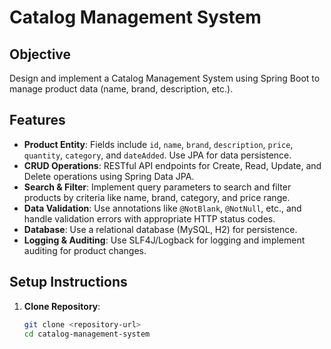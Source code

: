 # Catalog Management System

## Objective
Design and implement a Catalog Management System using Spring Boot to manage product data (name, brand, description, etc.).

## Features
- **Product Entity**: Fields include `id`, `name`, `brand`, `description`, `price`, `quantity`, `category`, and `dateAdded`. Use JPA for data persistence.
- **CRUD Operations**: RESTful API endpoints for Create, Read, Update, and Delete operations using Spring Data JPA.
- **Search & Filter**: Implement query parameters to search and filter products by criteria like name, brand, category, and price range.
- **Data Validation**: Use annotations like `@NotBlank`, `@NotNull`, etc., and handle validation errors with appropriate HTTP status codes.
- **Database**: Use a relational database (MySQL, H2) for persistence.
- **Logging & Auditing**: Use SLF4J/Logback for logging and implement auditing for product changes.

## Setup Instructions

1. **Clone Repository**:
   ```bash
   git clone <repository-url>
   cd catalog-management-system
